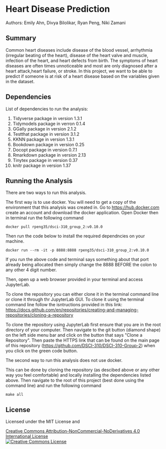 # Heart Disease Prediction
Authors: Emily Ahn, Divya Bilolikar, Ryan Peng, Niki Zamani

## Summary
Common heart diseases include disease of the blood vessel, arrhythmia (irregular beating of the heart), disease of the heart valve and muscle, infection of the heart, and heart defects from birth. The symptoms of heart diseases are often times unnoticeable and most are only diagnosed after a heart attack,heart failure, or stroke. In this project, we want to be able to predict if someone is at risk of a heart disease based on the variables given in the dataset.

## Dependencies
List of dependencies to run the analysis:
1.  Tidyverse package in version 1.3.1
2.  Tidymodels package in verron 0.1.4 
3.  GGally package in version 2.1.2 
4.  Testthat package in version 3.1.2
5.  KKNN package in version 1.3.1
6.  Bookdown package in version 0.25
7.  Docopt package in version 0.7.1
8.  Rmarkdown package in version 2.13
9.  Tinytex package in version 0.37
10. knitr package in version 1.37


## Running the Analysis

There are two ways to run this analysis. 

The first way is to use docker. You will need to get a copy of the environment that this analysis was created in. Go to https://hub.docker.com create an account and download the docker application. Open Docker then in terminal run the following command

```
docker pull rpeng35/dsci-310_group_2:v0.10.0
```

Then run the code below to install the required dependncies on your machine.

```
docker run --rm -it -p 8888:8888 rpeng35/dsci-310_group_2:v0.10.0
```
If you run the above code and terminal says something about that port already being allocated then simply change the 8888 BEFORE the colon to any other 4 digit number.

Then, open up a web browser provided in your terminal and access JupyterLab.

To clone the repository you can either clone it in the terminal command line or clone it through thr JupyterLab GUI. To clone it using the terminal command line follow the isntructions provided in this link:
https://docs.github.com/en/repositories/creating-and-managing-repositories/cloning-a-repository

To clone the repository using JupyterLab first ensure that you are in the root directory of your computer. Then navigate to the git button (diamond shape) on the left side menu bar and click on the button that says "Clone a Repository". Then paste the HTTPS link that can be found on the main page of this repository (https://github.com/DSCI-310/DSCI-310-Group-2) when you click on the green code button.

The second way to run this analysis does not use docker. 

This can be done by cloning the repository (as descibed above or any other way you feel comfortable) and locally installing the dependencies listed above. Then navigate to the root of this project (best done using the command line) and run the following command
```
make all
```


## License
Licensed under the MIT License and 

<a rel="license" href="http://creativecommons.org/licenses/by-nc-nd/4.0/">Creative Commons Attribution-NonCommercial-NoDerivatives 4.0 International License</a><br />
<a rel="license" href="http://creativecommons.org/licenses/by-nc-nd/4.0/"><img alt="Creative Commons License" style="border-width:1" src="https://i.creativecommons.org/l/by-nc-nd/4.0/88x31.png" /></a><br />
